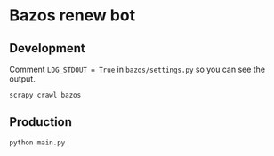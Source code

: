 # Bazos renew bot

## Development

Comment `LOG_STDOUT = True` in `bazos/settings.py` so you can see the output.

```
scrapy crawl bazos
```

## Production

```
python main.py
```